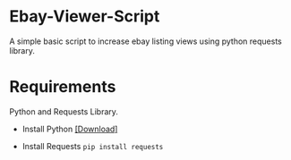 # Ebay-Viewer-Script
A simple basic script to increase ebay listing views using python requests library.

# Requirements
Python and Requests Library.

- Install Python [[Download]](https://www.python.org/downloads/)

- Install Requests ``pip install requests``
